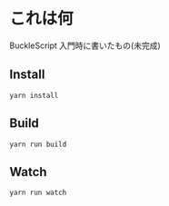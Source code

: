 # これは何

BuckleScript 入門時に書いたもの(未完成)

## Install

```
yarn install
```

## Build

```
yarn run build
```

## Watch

```
yarn run watch
```
